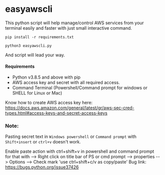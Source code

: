 # easyawscli

This python script will help manage/control AWS services from your terminal easily and faster with just small interactive command.

```pip install -r requirements.txt```

```python3 easyawscli.py```

And script will lead your way. 



#### Requirements

- Python v3.8.5 and above with pip
- AWS access key and secret with all required access.
- Command Terminal (Powershell/Command prompt for windows or SHELL for Linux or Mac)

Know how to create AWS access key here: https://docs.aws.amazon.com/general/latest/gr/aws-sec-cred-types.html#access-keys-and-secret-access-keys

### Note:

Pasting secret text in `Windows powershell` or `Command prompt` with `Shift+insert` or `ctrl+v` doesn't work.

Enable paste action with ctrl+shift+v in powershell and command prompt for that with --> Right click on title bar of PS or cmd prompt --> properties --> Options --> Check mark 'use ctrl+shift+c/v as copy/paste'
Bug link: https://bugs.python.org/issue37426
